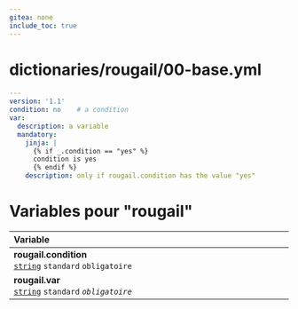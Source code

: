 ```yaml
---
gitea: none
include_toc: true
---
```

# dictionaries/rougail/00-base.yml

```yaml
---
version: '1.1'
condition: no    # a condition
var:
  description: a variable
  mandatory:
    jinja: |
      {% if _.condition == "yes" %}
      condition is yes
      {% endif %}
    description: only if rougail.condition has the value "yes"
```
# Variables pour "rougail"

| Variable&nbsp;&nbsp;&nbsp;&nbsp;&nbsp;&nbsp;&nbsp;&nbsp;&nbsp;&nbsp;&nbsp;&nbsp;&nbsp;&nbsp;&nbsp;&nbsp;&nbsp;&nbsp;&nbsp;&nbsp;&nbsp;&nbsp;&nbsp;&nbsp;&nbsp;&nbsp;&nbsp;&nbsp;&nbsp;&nbsp;&nbsp;&nbsp;&nbsp;&nbsp;&nbsp;&nbsp;&nbsp;&nbsp;&nbsp;&nbsp;&nbsp;&nbsp;&nbsp;&nbsp;&nbsp;&nbsp;&nbsp;&nbsp;&nbsp;&nbsp;&nbsp;&nbsp;&nbsp;&nbsp;&nbsp;&nbsp;&nbsp;&nbsp;&nbsp;&nbsp;&nbsp;&nbsp;&nbsp;&nbsp;&nbsp;&nbsp;&nbsp;&nbsp;&nbsp;&nbsp;&nbsp;&nbsp;&nbsp;&nbsp;&nbsp;&nbsp;&nbsp;&nbsp;&nbsp;&nbsp;&nbsp;&nbsp;&nbsp;&nbsp;&nbsp;&nbsp;&nbsp;&nbsp;&nbsp;&nbsp;&nbsp;&nbsp;&nbsp;&nbsp;&nbsp;&nbsp;&nbsp;&nbsp;&nbsp;&nbsp;&nbsp;&nbsp;   | Description&nbsp;&nbsp;&nbsp;&nbsp;&nbsp;&nbsp;&nbsp;&nbsp;&nbsp;&nbsp;&nbsp;&nbsp;&nbsp;&nbsp;&nbsp;&nbsp;&nbsp;&nbsp;&nbsp;&nbsp;&nbsp;&nbsp;&nbsp;&nbsp;&nbsp;&nbsp;&nbsp;&nbsp;&nbsp;&nbsp;&nbsp;&nbsp;&nbsp;&nbsp;&nbsp;&nbsp;&nbsp;&nbsp;&nbsp;&nbsp;&nbsp;&nbsp;&nbsp;&nbsp;&nbsp;&nbsp;&nbsp;&nbsp;&nbsp;&nbsp;&nbsp;&nbsp;&nbsp;&nbsp;&nbsp;&nbsp;&nbsp;&nbsp;&nbsp;&nbsp;&nbsp;&nbsp;&nbsp;&nbsp;&nbsp;&nbsp;&nbsp;&nbsp;&nbsp;&nbsp;&nbsp;&nbsp;&nbsp;&nbsp;&nbsp;&nbsp;&nbsp;&nbsp;&nbsp;&nbsp;&nbsp;&nbsp;&nbsp;&nbsp;&nbsp;&nbsp;&nbsp;&nbsp;&nbsp;&nbsp;&nbsp;&nbsp;&nbsp;&nbsp;&nbsp;&nbsp;&nbsp;&nbsp;&nbsp;   |
|------------------------------------------------------------------------------------------------------------------------------------------------------------------------------------------------------------------------------------------------------------------------------------------------------------------------------------------------------------------------------------------------------------------------------------------------------------------------------------------------------------------------------------------------------------------------------------------------------------------------------------------------|---------------------------------------------------------------------------------------------------------------------------------------------------------------------------------------------------------------------------------------------------------------------------------------------------------------------------------------------------------------------------------------------------------------------------------------------------------------------------------------------------------------------------------------------------------------------------------------------------------------------------------|
| **rougail.condition**<br/>[`string`](https://rougail.readthedocs.io/en/latest/variable.html#variables-types) `standard` `obligatoire`                                                                                                                                                                                                                                                                                                                                                                                                                                                                                                          | A condition.<br/>**Défaut**: no                                                                                                                                                                                                                                                                                                                                                                                                                                                                                                                                                                                                 |
| **rougail.var**<br/>[`string`](https://rougail.readthedocs.io/en/latest/variable.html#variables-types) `standard` _`obligatoire`_                                                                                                                                                                                                                                                                                                                                                                                                                                                                                                              | A variable.<br/>**Obligatoire**: only if rougail.condition has the value "yes".                                                                                                                                                                                                                                                                                                                                                                                                                                                                                                                                                 |


